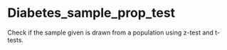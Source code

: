 # Diabetes_sample_prop_test
Check if the sample given is drawn from a population using z-test and t-tests. 
